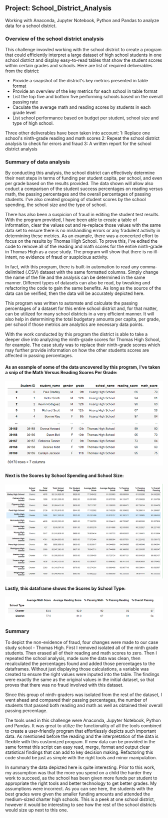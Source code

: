 ## Project: School_District_Analysis
Working with Anaconda, Jupyter Notebook, Python and Pandas to analyze data for a school district.

### Overview of the school district analysis
This challenge invovled working with the school district to create a program that could efficiently interpret a large dataset of high school students in one school district and display easy-to-read tables that show the student scores within certain grades and schools.  Here are list of required deliverables from the district:
- Provide a snapshot of the district's key metrics presented in table format
- Provide an overview of the key metrics for each school in table format
- List the top five and bottom five performing schools based on the overall passing rate
- Caculate the average math and reading scores by students in each grade level
- List school performance based on budget per student, school size and type of high school.

Three other deliverables have been taken into account:
1: Replace one school's ninth-grade reading and math scores
2: Repeat the school district analysis to check for errors and fraud
3: A written report for the school district analysis

### Summary of data analysis

By conducting this analysis, the school district can effectively determine their next steps in terms of funding per student capita, per school, and even per grade based on the results provided.  The data shown will allow also coduct a comparison of the student success percentages on reading versus math, the passing percentages and the overall percentages of passing students.  I've also created grouping of student scores by the school spending, the school size and the type of school.

There has also been a suspicion of fraud in editing the student test results.  With the program provided, I have been able to create a table of information, clear the values out and re-replace those values with the same data set to ensure there is no mishandling errors or any fradulent activity in determining these metrics.  As an example, there was a concerted effort to focus on the results by Thomas High School.  To prove this, I've edited the code to remove all of the reading and math scores for the entire ninth-grade in Thomas High as a case study.  The program will show that there is no ill-intent, no evidence of fraud or suspicious activity.

In fact, with this program, there is built-in automation to read any comma-delimited (.CSV) dataset with the same formatted columns.  Simply change the name of the file and the analysis can be determined in the same manner.  Different types of datasets can also be read, by tweaking and refactoring the code to gain the same benefits.  As long as the source of the data can be verified, then the data will be accurately depicted here.

This program was written to automate and calculate the passing percentages of a dataset for this entire school district and, for that matter, can be utilized for many school districts in a very efficient manner.  It will also help in determining the total budgetary amounts per capita, per grade, per school if those metrics are analytics are necessary data points.

With the work conducted by this program the district is able to take a deeper dive into analyzing the ninth-grade scores for Thomas High School, for example.   The case study was to replace their ninth-grade scores which may further provide information on how the other students scores are affected in passing percentages.


#### As an example of some of the data uncovered by this program, I've taken a snip of the Math Versus Reading Scores Per Grade:

![mathVsReading.PNG](./Resources/mathVsReading.PNG)

#### Next is the Scores by School Spending and School Size:

![ScoresBySpending.PNG](./Resources/ScoresBySpending.PNG)

#### Lastly, this dataframe shows the Scores by School Type:
![ScoresByType](./Resources/ScoresByType.PNG)

### Summary
To depict the non-evidence of fraud, four changes were made to our case study school - Thomas High.  First I removed isolated all of the ninth grade students.  Then erased all of their reading and math scores to zero.  Then I repeated the school analysis, made sure the data was clean, then recalculated the percentages found and added those percentages to the dataframes.  Without just displaying those calculations, a variable was created to ensure the right values were inputed into the table.  The findings were exactly the same as the original values in the initial dataset, so that proves that there was no fraud involved with this dataset.

Since this group of ninth-graders was isolated from the rest of the dataset, I went ahead and compared their passing percentages, the number of students that passed both reading and math as well as obtained their overall passing percentage.

The tools used in this challenge were Anaconda, Jupyter Notebook, Python and Pandas.  It was great to utilize the functionality of all the tools combined to create a user-friendly program that effortlessly depicts such important data.  As mentioned before the reading and the interpretation of the data is flexible with this customized program.  If new data can be provided in the same format this script can easy read, merge, format and output clear statistical findings that can add to key decision making.  Refactoring this code should be just as simple with the right tools and minor manipulation.

In summary the data depicted here is quite interesting.  Prior to this work, my assumption was that the more you spend on a child the harder they work to succeed, as the school has been given more funds per student to appropriate the right tools and better technology to get better grades.  My assumptions were incorrect.  As you can see here, the students with the best grades were given the smaller funding amounts and attended the medium-sized charter high schools.  This is a peek at one school district, however it would be interesting to see how the rest of the school districts would size up next to this one.
